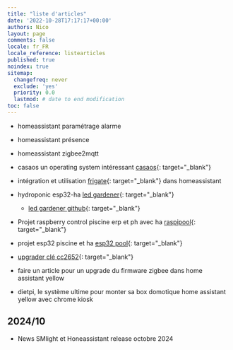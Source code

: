 ```yaml
---
title: "liste d'articles"
date: '2022-10-28T17:17:17+00:00'
authors: Nico
layout: page
comments: false
locale: fr_FR
locale_reference: listearticles
published: true
noindex: true
sitemap:
  changefreq: never
  exclude: 'yes'
  priority: 0.0
  lastmod: # date to end modification
toc: false
---
```


- homeassistant paramétrage alarme
- homeassistant présence
- homeassistant zigbee2mqtt
- casaos un operating system intéressant [casaos](https://github.com/IceWhaleTech/CasaOS){: target="_blank"}
- intégration et utilisation [frigate](https://frigate.video/){: target="_blank"} dans homeassistant 
- hydroponic esp32-ha [led gardener](https://www.youtube.com/c/LEDGardener){: target="_blank"}
  - [led gardener github](https://github.com/ledgardener/gardenAutomation){: target="_blank"}
- Projet raspberry control piscine erp et ph avec ha [raspipool](https://github.com/virgilm/sparkly){: target="_blank"}
- projet esp32 piscine et ha [esp32 pool](https://github.com/smurry/pool_controller){: target="_blank"}
- [upgrader clé cc2652](https://www.zigbee2mqtt.io/guide/adapters/#notes){: target="_blank"}

- faire un article pour un upgrade du firmware zigbee dans home assistant yellow
- dietpi, le système ultime pour monter sa box domotique home assistant yellow avec chrome kiosk


## 2024/10

- News SMlight et Honeassistant release octobre 2024